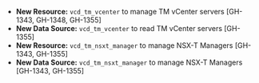 * **New Resource:** `vcd_tm_vcenter` to manage TM vCenter servers [GH-1343, GH-1348, GH-1355]
* **New Data Source:** `vcd_tm_vcenter` to read TM vCenter servers [GH-1355]
* **New Resource:** `vcd_tm_nsxt_manager` to manage NSX-T Managers [GH-1343, GH-1355]
* **New Data Source:** `vcd_tm_nsxt_manager` to manage NSX-T Managers [GH-1343, GH-1355]
